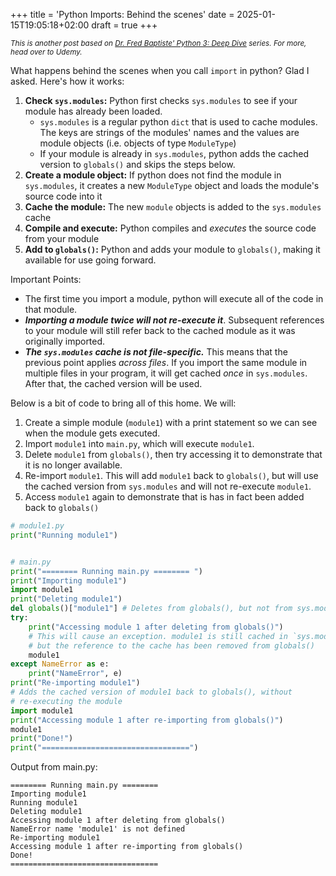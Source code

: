 +++
title = 'Python Imports: Behind the scenes'
date = 2025-01-15T19:05:18+02:00
draft = true
+++

<i><small>This is another post based on [Dr. Fred Baptiste' Python 3: Deep Dive](https://www.udemy.com/course/python-3-deep-dive-part-1/) series. For more, head over to Udemy.</small></i>

What happens behind the scenes when you call `import` in python? Glad I asked. Here's how it works:

1. <b>Check `sys.modules`:</b> Python first checks `sys.modules` to see if your module has already been loaded.
   - `sys.modules` is a regular python `dict` that is used to cache modules. The keys are strings of the modules' names and the values are module objects (i.e. objects of type `ModuleType`)
   - If your module is already in `sys.modules`, python adds the cached version to `globals()` and skips the steps below.
2. <b>Create a module object:</b> If python does not find the module in `sys.modules`, it creates a new `ModuleType` object and loads the module's source code into it
3. <b>Cache the module:</b> The new `module` objects is added to the `sys.modules` cache
4. <b>Compile and execute:</b> Python compiles and _executes_ the source code from your module
5. <b>Add to `globals()`:</b> Python and adds your module to `globals()`, making it available for use going forward.

Important Points:

- The first time you import a module, python will execute all of the code in that module.
- <i><b> Importing a module twice will not re-execute it</b></i>. Subsequent references to your module will still refer back to the cached module as it was originally imported.
- <i><b>The `sys.modules` cache _is not file-specific_.</b></i> This means that the previous point applies _across files_. If you import the same module in multiple files in your program, it will get cached _once_ in `sys.modules`. After that, the cached version will be used.

Below is a bit of code to bring all of this home. We will:

1. Create a simple module (`module1`) with a print statement so we can see when the module gets executed.
2. Import `module1` into `main.py`, which will execute `module1`.
3. Delete `module1` from `globals()`, then try accessing it to demonstrate that it is no longer available.
4. Re-import `module1`. This will add `module1` back to `globals()`, but will use the cached version from `sys.modules` and will not re-execute `module1`.
5. Access `module1` again to demonstrate that is has in fact been added back to `globals()`

```python
# module1.py
print("Running module1")


# main.py
print("======== Running main.py ======== ")
print("Importing module1")
import module1
print("Deleting module1")
del globals()["module1"] # Deletes from globals(), but not from sys.modules
try:
    print("Accessing module 1 after deleting from globals()")
    # This will cause an exception. module1 is still cached in `sys.modules`,
    # but the reference to the cache has been removed from globals()
    module1
except NameError as e:
    print("NameError", e)
print("Re-importing module1")
# Adds the cached version of module1 back to globals(), without
# re-executing the module
import module1
print("Accessing module 1 after re-importing from globals()")
module1
print("Done!")
print("=================================")
```

Output from main.py:

```
======== Running main.py ========
Importing module1
Running module1
Deleting module1
Accessing module 1 after deleting from globals()
NameError name 'module1' is not defined
Re-importing module1
Accessing module 1 after re-importing from globals()
Done!
=================================
```
